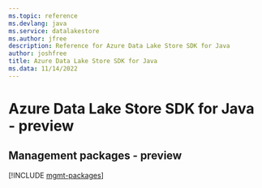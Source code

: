 ```yaml
---
ms.topic: reference
ms.devlang: java
ms.service: datalakestore
ms.author: jfree
description: Reference for Azure Data Lake Store SDK for Java
author: joshfree
title: Azure Data Lake Store SDK for Java
ms.data: 11/14/2022
---
```

# Azure Data Lake Store SDK for Java - preview

## Management packages - preview
[!INCLUDE [mgmt-packages](data-lake-store-mgmt-index.md)]